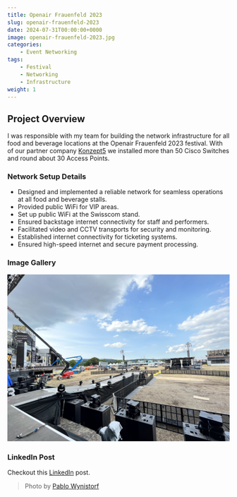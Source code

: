 ```yaml
---
title: Openair Frauenfeld 2023
slug: openair-frauenfeld-2023
date: 2024-07-31T00:00:00+0000
image: openair-frauenfeld-2023.jpg
categories:
    - Event Networking
tags:
    - Festival
    - Networking
    - Infrastructure
weight: 1
---
```


## Project Overview
I was responsible with my team for building the network infrastructure for all food and beverage locations at the Openair Frauenfeld 2023 festival.
With of our partner company [Konzept5](https://konzept5.ch) we installed more than 50 Cisco Switches and round about 30 Access Points. 

### Network Setup Details
- Designed and implemented a reliable network for seamless operations at all food and beverage stalls.
- Provided public WiFi for VIP areas.
- Set up public WiFi at the Swisscom stand.
- Ensured backstage internet connectivity for staff and performers.
- Facilitated video and CCTV transports for security and monitoring.
- Established internet connectivity for ticketing systems.
- Ensured high-speed internet and secure payment processing.


### Image Gallery
![South Stage](south-stage-oaf-2023.jpg)

### LinkedIn Post
Checkout this [LinkedIn](https://www.linkedin.com/feed/update/urn:li:activity:7112344709221474304) post.



> Photo by [Pablo Wynistorf](https://www.pablo.one)

